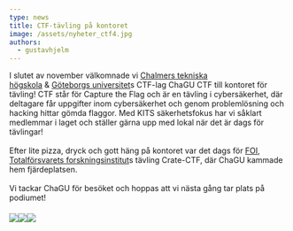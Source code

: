 ```yaml
---
type: news
title: CTF-tävling på kontoret
image: /assets/nyheter_ctf4.jpg
authors:
  - gustavhjelm
---
```

I slutet av november välkomnade vi [Chalmers tekniska högskola](https://www.linkedin.com/company/chalmers-university-of-technology/) & [Göteborgs universitet](https://www.linkedin.com/company/university-of-gothenburg/)s CTF-lag ChaGU CTF till kontoret för tävling! CTF står för Capture the Flag och är en tävling i cybersäkerhet, där deltagare får uppgifter inom cybersäkerhet och genom problemlösning och hacking hittar gömda flaggor. Med KITS säkerhetsfokus har vi såklart medlemmar i laget och ställer gärna upp med lokal när det är dags för tävlingar!\
\
Efter lite pizza, dryck och gott häng på kontoret var det dags för [FOI, Totalförsvarets forskningsinstitut](https://www.linkedin.com/company/foi/)s tävling Crate-CTF, där ChaGU kammade hem fjärdeplatsen.\
\
Vi tackar ChaGU för besöket och hoppas att vi nästa gång tar plats på podiumet!

###### ![](/assets/nyheter_ctf1.jpg)![](/assets/nyheter_ctf2.jpg)![](/assets/nyheter_ctf3.jpg)